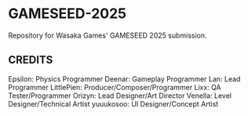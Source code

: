 # GAMESEED-2025
Repository for Wasaka Games' GAMESEED 2025 submission.

## CREDITS
Epsilon: Physics Programmer
Deenar: Gameplay Programmer
Lan: Lead Programmer
LittlePien: Producer/Composer/Programmer
Lixx: QA Tester/Programmer
Orizyn: Lead Designer/Art Director
Venella: Level Designer/Technical Artist
yuuukosoo: UI Designer/Concept Artist 
